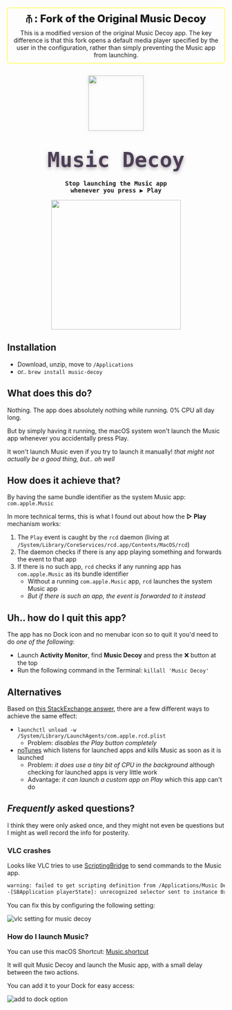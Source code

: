 <p align="center" style="border: 1px solid yellow; padding: 10px; border-radius: 5px; display: inline-block;">
    <strong style="display: block; margin-bottom: 10px; font-weight: 800; font-size: 1.5rem">⫚ : Fork of the Original Music Decoy</strong>
    <span>This is a modified version of the original Music Decoy app. The key difference is that this fork opens a default media player specified by the user in the configuration, rather than simply preventing the Music app from launching.</span>
</p>

<p align="center">
    <a href="https://files.lowtechguys.com/MusicDecoy.zip"><img width="128" height="128" src="Music/Assets.xcassets/AppIcon.appiconset/icon_256x256.png" style="filter: drop-shadow(0px 2px 4px rgba(80, 50, 6, 0.2));"></a>
    <h1 align="center"><code style="text-shadow: 0px 3px 10px rgba(8, 0, 6, 0.35); font-size: 3rem; font-family: ui-monospace, Menlo, monospace; font-weight: 800; background: transparent; color: #4d3e56; padding: 0.2rem 0.2rem; border-radius: 6px">Music Decoy</code></h1>
    <h4 align="center" style="padding: 0; margin: 0; font-family: ui-monospace, monospace;">Stop launching the Music app<br>whenever you press <b>▶ Play</b></h4>
</p>

<p align="center">
    <a href="https://files.lowtechguys.com/MusicDecoy.zip">
        <img width=300 src="https://files.alinpanaitiu.com/download-button-dark.svg">
    </a>
</p>

## Installation

- Download, unzip, move to `/Applications`
- or.. `brew install music-decoy`


## What does this do?

Nothing. The app does absolutely nothing while running. 0% CPU all day long.

But by simply having it running, the macOS system won't launch the Music app whenever you accidentally press Play.

It won't launch Music even if you try to launch it manually! *that might not actually be a good thing, but.. oh well*

## How does it achieve that?

By having the same bundle identifier as the system Music app: `com.apple.Music`

In more technical terms, this is what I found out about how the **▷ Play** mechanism works:

1. The `Play` event is caught by the `rcd` daemon (living at `/System/Library/CoreServices/rcd.app/Contents/MacOS/rcd`)
2. The daemon checks if there is any app playing something and forwards the event to that app
3. If there is no such app, `rcd` checks if any running app has `com.apple.Music` as its bundle identifier
    - Without a running `com.apple.Music` app, `rcd` launches the system Music app
    - *But if there is such an app, the event is forwarded to it instead*

## Uh.. how do I quit this app?

The app has no Dock icon and no menubar icon so to quit it you'd need to do *one of the following*:

- Launch **Activity Monitor**, find **Music Decoy** and press the ❌ button at the top
- Run the following command in the Terminal: `killall 'Music Decoy'`

## Alternatives

Based on [this StackExchange answer](https://apple.stackexchange.com/questions/372948/how-can-i-prevent-music-app-from-starting-automatically-randomly), there are a few different ways to achieve the same effect:

- `launchctl unload -w /System/Library/LaunchAgents/com.apple.rcd.plist`
    - Problem: *disables the Play button completely*
- [noTunes](https://github.com/tombonez/noTunes) which listens for launched apps and kills Music as soon as it is launched
    - Problem: *it does use a tiny bit of CPU in the background* although checking for launched apps is very little work
    - Advantage: *it can launch a custom app on Play* which this app can't do

## *Frequently* asked questions?

I think they were only asked once, and they might not even be questions but I might as well record the info for posterity.

### VLC crashes

Looks like VLC tries to use [ScriptingBridge](https://developer.apple.com/documentation/scriptingbridge) to send commands to the Music app.

```sh
warning: failed to get scripting definition from /Applications/Music Decoy.app; it may not be scriptable.
-[SBApplication playerState]: unrecognized selector sent to instance 0x600003399050
```

You can fix this by configuring the following setting:

![vlc setting for music decoy](https://files.lowtechguys.com/vlc-music-decoy-setting.png)

### How do I launch Music?

You can use this macOS Shortcut: [Music.shortcut](https://github.com/FuzzyIdeas/MusicDecoy/raw/main/Assets/Music.shortcut)

It will quit Music Decoy and launch the Music app, with a small delay between the two actions.

You can add it to your Dock for easy access:

![add to dock option](Assets/add-to-dock.png)
